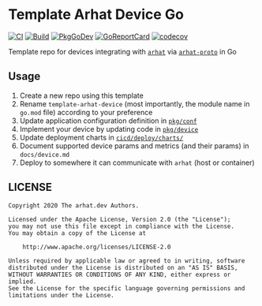 # Template Arhat Device Go

[![CI](https://github.com/arhat-dev/template-arhat-device/workflows/CI/badge.svg)](https://github.com/arhat-dev/template-arhat-device/actions?query=workflow%3ACI)
[![Build](https://github.com/arhat-dev/template-arhat-device/workflows/Build/badge.svg)](https://github.com/arhat-dev/template-arhat-device/actions?query=workflow%3ABuild)
[![PkgGoDev](https://pkg.go.dev/badge/arhat.dev/template-arhat-device)](https://pkg.go.dev/arhat.dev/template-arhat-device)
[![GoReportCard](https://goreportcard.com/badge/arhat.dev/template-arhat-device)](https://goreportcard.com/report/arhat.dev/template-arhat-device)
[![codecov](https://codecov.io/gh/arhat-dev/template-arhat-device/branch/master/graph/badge.svg)](https://codecov.io/gh/arhat-dev/template-arhat-device)

Template repo for devices integrating with [`arhat`](https://github.com/arhat-dev/arhat) via [`arhat-proto`](https://github.com/arhat-dev/arhat-proto) in Go

## Usage

1. Create a new repo using this template
2. Rename `template-arhat-device` (most importantly, the module name in `go.mod` file) according to your preference
3. Update application configuration definition in [`pkg/conf`](./pkg/conf/)
4. Implement your device by updating code in [`pkg/device`](./pkg/device/)
5. Update deployment charts in [`cicd/deploy/charts/`](./cicd)
6. Document supported device params and metrics (and their params) in `docs/device.md`
7. Deploy to somewhere it can communicate with `arhat` (host or container)

## LICENSE

```text
Copyright 2020 The arhat.dev Authors.

Licensed under the Apache License, Version 2.0 (the "License");
you may not use this file except in compliance with the License.
You may obtain a copy of the License at

    http://www.apache.org/licenses/LICENSE-2.0

Unless required by applicable law or agreed to in writing, software
distributed under the License is distributed on an "AS IS" BASIS,
WITHOUT WARRANTIES OR CONDITIONS OF ANY KIND, either express or implied.
See the License for the specific language governing permissions and
limitations under the License.
```
